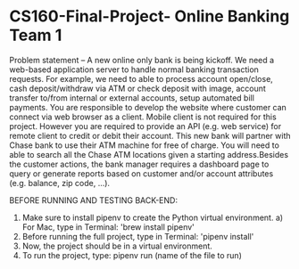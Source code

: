 # CS160-Final-Project- Online Banking Team 1

Problem statement – A new online only bank is being kickoff.  We need a web-based application server to handle normal banking transaction requests.  For example, we need to able to process account open/close, cash deposit/withdraw via ATM or check deposit with image, account transfer to/from internal or external accounts, setup automated bill payments.  You are responsible to develop the website where customer can connect via web browser as a client.  Mobile client is not required for this project.  However you are required to provide an API (e.g. web service) for remote client to credit or debit their account.  This new bank will partner with Chase bank to use their ATM machine for free of charge.  You will need to able to search all the Chase ATM locations given a starting address.Besides the customer actions, the bank manager requires a dashboard page to query or generate reports based on customer and/or account attributes (e.g. balance, zip code, ...).

BEFORE RUNNING AND TESTING BACK-END:
1) Make sure to install pipenv to create the Python virtual environment.
   a) For Mac, type in Terminal: 'brew install pipenv'
2) Before running the full project, type in Terminal:
       'pipenv install'
3) Now, the project should be in a virtual environment. 
4) To run the project, type: pipenv run (name of the file to run)